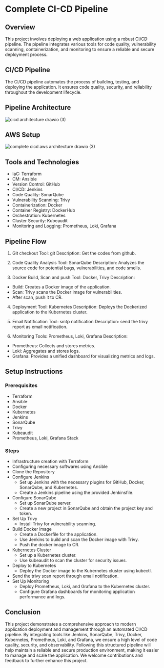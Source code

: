 # Complete CI-CD Pipeline 

## Overview
This project involves deploying a web application using a robust CI/CD pipeline. The pipeline integrates various tools for code quality, vulnerability scanning, containerization, and monitoring to ensure a reliable 
and secure deployment process.

## CI/CD Pipeline
The CI/CD pipeline automates the process of building, testing, and deploying the application. It ensures code quality, security, and reliability throughout the development lifecycle.

## Pipeline Architecture
![cicd architecture drawio (3)](https://github.com/user-attachments/assets/8ed652b8-5e3f-4fed-8bc1-e76fcc714c4e)




## AWS Setup
![complete cicd aws architecture drawio (3)](https://github.com/user-attachments/assets/aa3584c5-4a86-4cdb-8d4e-d8defdfca235)



## Tools and Technologies
- IaC: Terraform
- CM: Ansible
- Version Control: GitHub
- CI/CD: Jenkins
- Code Quality: SonarQube
- Vulnerability Scanning: Trivy
- Containerization: Docker
- Container Registry: DockerHub
- Orchestration: Kubernetes
- Cluster Security: Kubeaudit
- Monitoring and Logging: Prometheus, Loki, Grafana

## Pipeline Flow
1. Git checkout
Tool: git
Description: Get the codes from github.

2. Code Quality Analysis
Tool: SonarQube
Description: Analyzes the source code for potential bugs, vulnerabilities, and code smells.

3. Docker Build, Scan and push
Tool: Docker, Trivy
Description:
 - Build: Creates a Docker image of the application.
 - Scan: Trivy scans the Docker image for vulnerabilities.
 - After scan, push it to CR.
4. Deployment
Tool: Kubernetes
Description: Deploys the Dockerized application to the Kubernetes cluster.

5. Email Notification
Tool: smtp notification
Description: send the trivy report as email notification.

7. Monitoring
Tools: Prometheus, Loki, Grafana
Description:
  - Prometheus: Collects and stores metrics.
  - Loki: Aggregates and stores logs.
  - Grafana: Provides a unified dashboard for visualizing metrics and logs.

## Setup Instructions
### Prerequisites
- Terraform
- Ansible
- Docker
- Kubernetes
- Jenkins
- SonarQube
- Trivy
- Kubeaudit
- Prometheus, Loki, Grafana Stack

### Steps
- Infrastructure creation with Terraform
- Configuring necessary softwares using Ansible
- Clone the Repository
- Configure Jenkins
  - Set up Jenkins with the necessary plugins for GitHub, Docker, SonarQube, and Kubernetes.
  - Create a Jenkins pipeline using the provided Jenkinsfile.
- Configure SonarQube
  - Set up SonarQube server.
  - Create a new project in SonarQube and obtain the project key and token.
- Set Up Trivy
  - Install Trivy for vulnerability scanning.
- Build Docker Image
  - Create a Dockerfile for the application.
  - Use Jenkins to build and scan the Docker image with Trivy.
  - Push the docker image to CR.
- Kubernetes Cluster
  - Set up a Kubernetes cluster.
  - Use kubeaudit to scan the cluster for security issues.
- Deploy to Kubernetes
  - Deploy the Docker image to the Kubernetes cluster using kubectl.
- Send the trivy scan report through email notification.
- Set Up Monitoring
  - Deploy Prometheus, Loki, and Grafana to the Kubernetes cluster.
  - Configure Grafana dashboards for monitoring application performance and logs.

## Conclusion
This project demonstrates a comprehensive approach to modern application deployment and management through an automated CI/CD pipeline. By integrating tools like Jenkins, SonarQube, Trivy, Docker, Kubernetes, 
Prometheus, Loki, and Grafana, we ensure a high level of code quality, security, and observability. Following this structured pipeline will help maintain a reliable and secure production environment, making it 
easier to manage and scale the application. We welcome contributions and feedback to further enhance this project.
